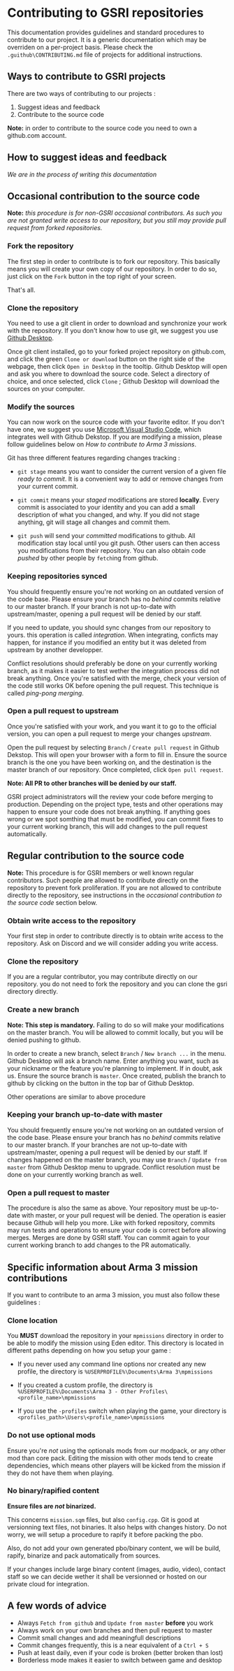 # Contributing to GSRI repositories

This documentation provides guidelines and standard procedures to contribute to our project. It is a generic documentation which may be overriden on a per-project basis. Please check the `.guithub\CONTRIBUTING.md` file of projects for additional instructions.

## Ways to contribute to GSRI projects

There are two ways of contributing to our projects :

1. Suggest ideas and feedback
1. Contribute to the source code

**Note:** in order to contribute to the source code you need to own a github.com account.

## How to suggest ideas and feedback

*We are in the process of writing this documentation*

## Occasional contribution to the source code

**Note:** *this procedure is for non-GSRI occasional contributors. As such you are not granted write access to our repository, but you still may provide pull request from forked repositories.*

### Fork the repository

The first step in order to contribute is to fork our repository. This basically means you will create your own copy of our repository. In order to do so, just click on the `Fork` button in the top right of your screen.

That's all.

### Clone the repository

You need to use a git client in order to download and synchronize your work with the repository. If you don't know how to use git, we suggest you use [Github Desktop](https://desktop.github.com/).

Once git client installed, go to your forked project repository on github.com, and click the green `Clone or download` button on the right side of the webpage, then click `Open in Desktop` in the tooltip. Github Desktop will open and ask you where to download the source code. Select a directory of choice, and once selected, click `Clone` ; Github Desktop will download the sources on your computer.

### Modify the sources

You can now work on the source code with your favorite editor. If you don't have one, we suggest you use [Microsoft Visual Studio Code](https://code.visualstudio.com/), which integrates well with Github Dekstop. If you are modifying a mission, please follow guidelines below on *How to contribute to Arma 3 missions*.

Git has three different features regarding changes tracking :

* `git stage` means you want to consider the current version of a given file *ready to commit*. It is a convenient way to add or remove changes from your current commit.

* `git commit` means your *staged* modifications are stored **locally**. Every commit is associated to your identity and you can add a small description of what you changed, and why. If you did not stage anything, git will stage all changes and commit them.

* `git push` will send your *committed* modifications to github. All modification stay local until you git push. Other users can then access you modifications from their repository. You can also obtain code *pushed* by other people by `fetch`ing from github.

### Keeping repositories synced

You should frequently ensure you're not working on an outdated version of the code base. Please ensure your branch has no *behind* commits relative to our master branch. If your branch is not up-to-date with upstream/master, opening a pull request will be denied by our staff.

If you need to update, you should sync changes from our repository to yours. this operation is called *integration*. When integrating, conficts may happen, for instance if you modified an entity but it was deleted from upstream by another developper.

Conflict resolutions should preferably be done on your currently working branch, as it makes it easier to test wether the integration process did not break anything. Once you're satisfied with the merge, check your version of the code still works OK before opening the pull request. This technique is called *ping-pong merging*.

### Open a pull request to upstream

Once you're satisfied with your work, and you want it to go to the official version, you can open a pull request to merge your changes *upstream*. 

Open the pull request by selecting `Branch` / `Create pull request` in Github Dekstop. This will open your browser with a form to fill in. Ensure the source branch is the one you have been working on, and the destination is the master branch of our repository. Once completed, click `Open pull request`.

 **Note: All PR to other branches will be denied by our staff.**

GSRI project administrators will the review your code before merging to production. Depending on the project type, tests and other operations may happen to ensure your code does not break anything. If anything goes wrong or we spot somthing that must be modified, you can commit fixes to your current working branch, this will add changes to the pull request automatically.

## Regular contribution to the source code

**Note:** This procedure is for GSRI members or well known regular contributors. Such people are allowed to contribute directly on the repository to prevent fork proliferation. If you are not allowed to contribute directly to the repository, see instructions in the *occasional contribution to the source code* section below.

### Obtain write access to the repository

Your first step in order to contribute directly is to obtain write access to the repository. Ask on Discord and we will consider adding you write access.

### Clone the repository

If you are a regular contributor, you may contribute directly on our repository. you do not need to fork the repository and you can clone the gsri directory directly.

### Create a new branch

**Note: This step is mandatory.** Failing to do so will make your modifications on the master branch. You will be allowed to commit locally, but you will be denied pushing to github.

In order to create a new branch, select `Branch` / `New branch ...` in the menu. Github Desktop will ask a branch name. Enter anything you want, such as your nickname or the feature you're planning to implement. If in doubt, ask us. Ensure the source branch is `master`. Once created, publish the branch to github by clicking on the button in the top bar of Github Desktop.

Other operations are similar to above procedure

### Keeping your branch up-to-date with master

You should frequently ensure you're not working on an outdated version of the code base. Please ensure your branch has no *behind* commits relative to our master branch. If your branches are not up-to-date with upstream/master, opening a pull request will be denied by our staff. If changes happened on the master branch, you may use `Branch` / `Update from master` from Github Desktop menu to upgrade. Conflict resolution must be done on your currently working branch as well.

### Open a pull request to master

The procedure is also the same as above. Your repository must be up-to-date with master, or your pull request will be denied. The operation is easier because Github will help you more. Like with forked repository, commits may run tests and operations to ensure your code is correct before allowing merges. Merges are done by GSRI staff. You can commit again to your current working branch to add changes to the PR automatically.

## Specific information about Arma 3 mission contributions

If you want to contribute to an arma 3 mission, you must also follow these guidelines :

### Clone location

You **MUST** download the repository in your `mpmissions` directory in order to be able to modify the mission using Eden editor. This directory is located in different paths depending on how you setup your game :

* If you never used any command line options nor created any new profile, the directory is `%USERPROFILE%\Documents\Arma 3\mpmissions`

* If you created a custom profile, the directory is `%USERPROFILE%\Documents\Arma 3 - Other Profiles\<profile_name>\mpmissions`

* If you use the `-profiles` switch when playing the game, your directory is `<profiles_path>\Users\<profile_name>\mpmissions`

### Do not use optional mods

Ensure you're *not* using the optionals mods from our modpack, or any other mod than core pack. Editing the mission with other mods tend to create dependencies, which means other players will be kicked from the mission if they do not have them when playing.

### No binary/rapified content

**Ensure files are *not* binarized.**

This concerns `mission.sqm` files, but also `config.cpp`. Git is good at versionning text files, not binaries. It also helps with changes history. Do not worry, we will setup a procedure to rapify it before packing the pbo.

Also, do not add your own generated pbo/binary content, we will be build, rapify, binarize and pack automatically from sources.

If your changes include large binary content (images, audio, video), contact staff so we can decide wether it shall be versionned or hosted on our private cloud for integration.

## A few words of advice

* Always `Fetch from github` and `Update from master` **before** you work
* Always work on your own branches and then pull request to master
* Commit small changes and add meaningfull descriptions
* Commit changes frequently, this is a near equivalent of a `Ctrl + S`
* Push at least daily, even if your code is broken (better broken than lost)
* Borderless mode makes it easier to switch between game and desktop
